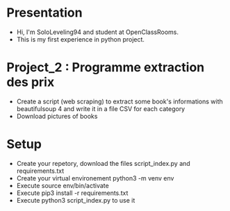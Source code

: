# Presentation

  - Hi, I'm SoloLeveling94 and student at OpenClassRooms.
  - This is my first experience in python project. 

# Project_2 : Programme extraction des prix 
  - Create a script (web scraping) to extract some book's informations with beautifulsoup 4 and write it in a file CSV for each category
  - Download pictures of books 

# Setup
  - Create your repetory, download the files script_index.py and requirements.txt
  - Create your virtual environement python3 -m venv env
  - Execute source env/bin/activate
  - Execute pip3 install -r requirements.txt
  - Execute python3 script_index.py to use it
